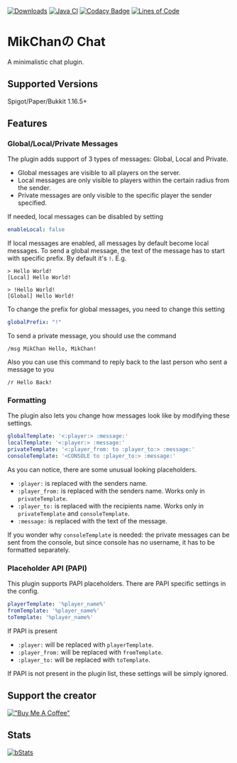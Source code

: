 [![Downloads](https://pluginbadges.glitch.me/api/v1/dl/Downloads-limegreen.svg?spigot=mikchan%25E3%2581%25AEchat.103501&github=MikChanNoPlugins%2FChat&style=flat)](https://www.spigotmc.org/resources/mikchan%E3%81%AEchat.103501/)
[![Java CI](https://github.com/MikChanNoPlugins/Chat/actions/workflows/build.yaml/badge.svg)](https://github.com/MikChanNoPlugins/Chat/actions/workflows/build.yaml)
[![Codacy Badge](https://app.codacy.com/project/badge/Grade/f7bb532885f14bc28dd589b9ebec7427)](https://www.codacy.com/gh/MikChanNoPlugins/Chat/dashboard?utm_source=github.com&amp;utm_medium=referral&amp;utm_content=MikChanNoPlugins/Chat&amp;utm_campaign=Badge_Grade)
[![Lines of Code](https://tokei.rs/b1/github/MikChanNoPlugins/Chat?category=code)](https://github.com/MikChanNoPlugins/Chat)

# MikChanの Chat
A minimalistic chat plugin.

## Supported Versions

Spigot/Paper/Bukkit 1.16.5+

## Features

### Global/Local/Private Messages
The plugin adds support of 3 types of messages: Global, Local and Private. 
-   Global messages are visible to all players on the server.
-   Local messages are only visible to players within the certain radius from the sender.
-   Private messages are only visible to the specific player the sender specified.

If needed, local messages can be disabled by setting
```yaml
enableLocal: false
```

If local messages are enabled, all messages by default become local messages. To send a global message, the text of the message has to start with specific prefix. By default it's `!`.
E.g.
```log
> Hello World!
[Local] Hello World!

> !Hello World!
[Global] Hello World!
```

To change the prefix for global messages, you need to change this setting
```yaml
globalPrefix: "!"
```

To send a private message, you should use the command
```log
/msg MikChan Hello, MikChan!
```

Also you can use this command to reply back to the last person who sent a message to you
```log
/r Hello Back!
```

### Formatting

The plugin also lets you change how messages look like by modifying these settings.
```yaml
globalTemplate: '<:player:> :message:'
localTemplate: '<:player:> :message:'
privateTemplate: '<:player_from: to :player_to:> :message:'
consoleTemplate: '<CONSOLE to :player_to:> :message:'
```

As you can notice, there are some unusual looking placeholders.
-   `:player:` is replaced with the senders name.
-   `:player_from:` is replaced with the senders name. Works only in `privateTemplate`.
-   `:player_to:` is replaced with the recipients name. Works only in `privateTemplate` and `consoleTemplate`.
-   `:message:` is replaced with the text of the message.

If you wonder why `consoleTemplate` is needed: the private messages can be sent from the console, but since console has no username, it has to be formatted separately.

### Placeholder API (PAPI)
This plugin supports PAPI placeholders. There are PAPI specific settings in the config.
```yaml
playerTemplate: '%player_name%'
fromTemplate: '%player_name%'
toTemplate: '%player_name%'
```

If PAPI is present
-   `:player:` will be replaced with `playerTemplate`.
-   `:player_from:` will be replaced with `fromTemplate`.
-   `:player_to:` will be replaced with `toTemplate`.

If PAPI is not present in the plugin list, these settings will be simply ignored.

## Support the creator
[!["Buy Me A Coffee"](https://www.buymeacoffee.com/assets/img/custom_images/orange_img.png)](https://www.buymeacoffee.com/mcnp)

## Stats

[![bStats](https://bstats.org/signatures/bukkit/MikChanNoChat.svg)](https://bstats.org/plugin/bukkit/MikChanNoChat/15823)
